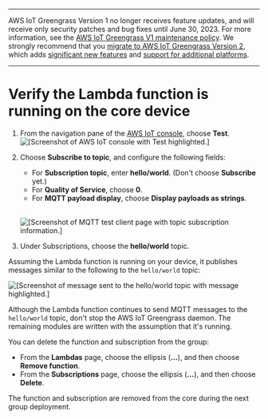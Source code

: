 --------

AWS IoT Greengrass Version 1 no longer receives feature updates, and will receive only security patches and bug fixes until June 30, 2023\. For more information, see the [AWS IoT Greengrass V1 maintenance policy](https://docs.aws.amazon.com/greengrass/v1/developerguide/maintenance-policy.html)\. We strongly recommend that you [migrate to AWS IoT Greengrass Version 2](https://docs.aws.amazon.com/greengrass/v2/developerguide/move-from-v1.html), which adds [significant new features](https://docs.aws.amazon.com/greengrass/v2/developerguide/greengrass-v2-whats-new.html) and [support for additional platforms](https://docs.aws.amazon.com/greengrass/v2/developerguide/operating-system-feature-support-matrix.html)\.

--------

# Verify the Lambda function is running on the core device<a name="lambda-check"></a>

1. From the navigation pane of the [AWS IoT console](https://console.aws.amazon.com/iot/), choose **Test**\.  
![\[Screenshot of AWS IoT console with Test highlighted.\]](http://docs.aws.amazon.com/greengrass/v1/developerguide/images/console-test.png)

1. Choose **Subscribe to topic**, and configure the following fields:
   + For **Subscription topic**, enter **hello/world**\. \(Don't choose **Subscribe** yet\.\)
   + For **Quality of Service**, choose **0**\.
   + For **MQTT payload display**, choose **Display payloads as strings**\.

      
![\[Screenshot of MQTT test client page with topic subscription information.\]](http://docs.aws.amazon.com/greengrass/v1/developerguide/images/gg-get-started-044.png)

1. Under Subscriptions, choose the **hello/world** topic\.

Assuming the Lambda function is running on your device, it publishes messages similar to the following to the `hello/world` topic:

![\[Screenshot of message sent to the hello/world topic with message highlighted.\]](http://docs.aws.amazon.com/greengrass/v1/developerguide/images/gg-get-started-045.png)

Although the Lambda function continues to send MQTT messages to the `hello/world` topic, don't stop the AWS IoT Greengrass daemon\. The remaining modules are written with the assumption that it's running\.

You can delete the function and subscription from the group:
+ From the **Lambdas** page, choose the ellipsis \(**…**\), and then choose **Remove function**\.
+ From the **Subscriptions** page, choose the ellipsis \(**…**\), and then choose **Delete**\.

The function and subscription are removed from the core during the next group deployment\.